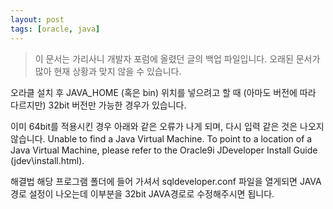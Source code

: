 ```yaml
---
layout: post
tags: [oracle, java]
---
```


> 이 문서는 가리사니 개발자 포럼에 올렸던 글의 백업 파일입니다.
오래된 문서가 많아 현재 상황과 맞지 않을 수 있습니다.


오라클 설치 후 JAVA_HOME (혹은 bin) 위치를 넣으려고 할 때 (아마도 버전에 따라 다르지만) 32bit 버전만 가능한 경우가 있습니다.

이미 64bit를 적용시킨 경우 아래와 같은 오류가 나게 되며, 다시 입력 같은 것은 나오지 않습니다.
Unable to find a Java Virtual Machine.
To point to a location of a Java Virtual Machine, please refer to the
Oracle9i JDeveloper Install Guide (jdev\install.html).

해결법
해당 프로그램 폴더에 들어 가셔서 sqldeveloper.conf 파일을 열게되면 JAVA 경로 설정이 나오는데 이부분을 32bit JAVA경로로 수정해주시면 됩니다.